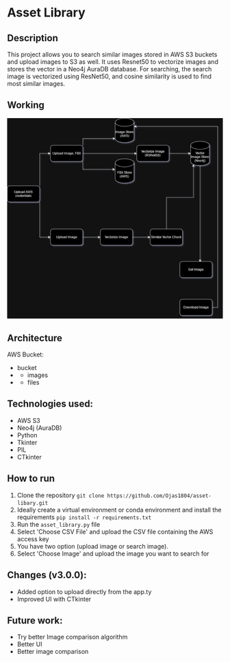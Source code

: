 # Asset Library

## Description
This project allows you to search similar images stored in AWS S3 buckets and upload images to S3 as well. It uses Resnet50 to vectorize images and stores the vector in a Neo4j AuraDB database. For searching, the search image is vectorized using ResNet50, and cosine similarity is used to find most similar images.

## Working
![Flowchart](https://github.com/Ojas1804/asset-libary/blob/main/asset-library.jpg)

## Architecture
AWS Bucket:
- bucket
- - images
- - files

## Technologies used:
- AWS S3
- Neo4j (AuraDB)
- Python
- Tkinter
- PIL
- CTkinter

## How to run
1. Clone the repository `git clone https://github.com/Ojas1804/asset-libary.git`
2. Ideally create a virtual environment or conda environment and install the requirements `pip install -r requirements.txt`
3. Run the `asset_library.py` file
4. Select 'Choose CSV File' and upload the CSV file containing the AWS access key
5. You have two option (upload image or search image).
6. Select 'Choose Image' and upload the image you want to search for

## Changes (v3.0.0):
- Added option to upload directly from the app.ty
- Improved UI with CTkinter

## Future work:
- Try better Image comparison algorithm
- Better UI
- Better image comparison
